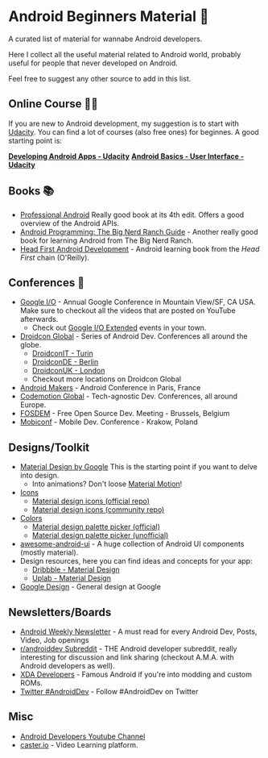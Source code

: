 # Android Beginners Material 🤖

A curated list of material for wannabe Android developers.

Here I collect all the useful material related to Android world, probably useful for people that never developed on Android.

Feel free to suggest any other source to add in this list.

## Online Course 👩‍🏫

If you are new to Android development, my suggestion is to start with [Udacity](https://www.udacity.com/). You can find a lot of courses (also free ones) for beginnes. A good starting point is:

**[Developing Android Apps - Udacity](
https://www.udacity.com/course/new-android-fundamentals--ud851)**
**[Android Basics - User Interface - Udacity](
https://www.udacity.com/course/android-basics-user-interface--ud834)**


## Books 📚

- [Professional Android](https://www.amazon.com/Professional-Android-Reto-Meier/dp/1118949528/ref=sr_1_1) Really good book at its 4th edit. Offers a good overview of the Android APIs.
- [Android Programming: The Big Nerd Ranch Guide](https://www.amazon.com/Android-Programming-Ranch-Guide-Guides/dp/0135245125) - Another really good book for learning Android from The Big Nerd Ranch.
- [Head First Android Development](https://www.amazon.com/Head-First-Android-Development-Brain-Friendly/dp/1491974052/) - Android learning book from the _Head First_ chain (O'Reilly).

## Conferences 🎤

- [Google I/O](https://events.google.com/io/) - Annual Google Conference in Mountain View/SF, CA USA. Make sure to checkout all the videos that are posted on YouTube afterwards.
  - Check out [Google I/O Extended](https://events.google.com/io/extended) events in your town.
- [Droidcon Global](http://droidcon.com/) - Series of Android Dev. Conferences all around the globe.
  - [DroidconIT - Turin](http://it.droidcon.com/)
  - [DroidconDE - Berlin](http://de.droidcon.com/)
  - [DroidconUK - London](http://uk.droidcon.com/)
  - Checkout more locations on Droidcon Global
- [Android Makers](https://androidmakers.fr/) - Android Conference in Paris, France
- [Codemotion Global](http://www.codemotionworld.com/) - Tech-agnostic Dev. Conferences, all around Europe.
- [FOSDEM](https://fosdem.org/) - Free Open Source Dev. Meeting - Brussels, Belgium
- [Mobiconf](http://mobiconf.org) - Mobile Dev. Conference - Krakow, Poland

## Designs/Toolkit

- [Material Design by Google](https://material.google.com/) This is the starting point if you want to delve into design.
  - Into animations? Don't loose [Material Motion](https://material.google.com/motion/material-motion.html)!
- [Icons](https://design.google.com/icons/)
  - [Material design icons (official repo)](http://google.github.io/material-design-icons/)
  - [Material design icons (community repo)](https://materialdesignicons.com/)
- [Colors](https://material.google.com/style/color.html)
  - [Material design palette picker (official)](https://material.io/resources/color/)
  - [Material design palette picker (unofficial)](https://www.materialpalette.com/)
- [awesome-android-ui](https://github.com/wasabeef/awesome-android-ui) - A huge collection of Android UI components (mostly material).
- Design resources, here you can find ideas and concepts for your app:
  - [Dribbble - Material Design](https://dribbble.com/tags/material_design)
  - [Uplab - Material Design](https://material.uplabs.com/)
- [Google Design](https://design.google.com/) - General design at Google


## Newsletters/Boards

- [Android Weekly Newsletter](http://androidweekly.net/) - A must read for every Android Dev, Posts, Video, Job openings
- [r/androiddev Subreddit](https://www.reddit.com/r/androiddev) - THE Android developer subreddit, really interesting for discussion and link sharing (checkout A.M.A. with Android developers as well).
- [XDA Developers](http://www.xda-developers.com/) - Famous Android if you're into modding and custom ROMs.
- [Twitter #AndroidDev](https://twitter.com/hashtag/AndroidDev) - Follow #AndroidDev on Twitter

## Misc

- [Android Developers Youtube Channel](https://www.youtube.com/user/androiddevelopers)
- [caster.io](https://caster.io/) - Video Learning platform. 

